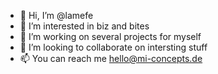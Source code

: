 - 👋 Hi, I’m @lamefe
- 👀 I’m interested in biz and bites
- 🌱 I’m working on several projects for myself 
- 💞️ I’m looking to collaborate on intersting stuff
- 📫 You can reach me hello@mi-concepts.de

<!---
lamefe/lamefe is a ✨ special ✨ repository because its `README.md` (this file) appears on your GitHub profile.
You can click the Preview link to take a look at your changes.
--->
